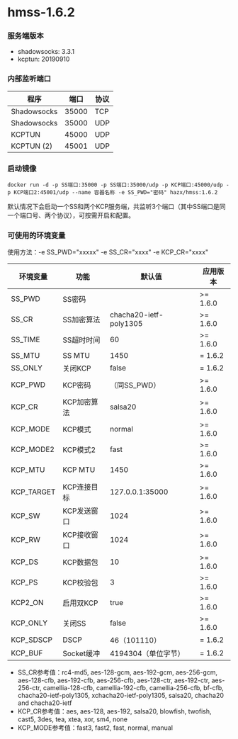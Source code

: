 # hmss-1.6.2
### 服务端版本
- shadowsocks: 3.3.1
- kcptun: 20190910


### 内部监听端口

程序 | 端口 | 协议
---|---|---
Shadowsocks | 35000 | TCP
Shadowsocks | 35000 | UDP
KCPTUN | 45000 | UDP
KCPTUN (2) | 45001 | UDP


### 启动镜像
```shell
docker run -d -p SS端口:35000 -p SS端口:35000/udp -p KCP端口:45000/udp -p KCP端口2:45001/udp --name 容器名称 -e SS_PWD="密码" hazx/hmss:1.6.2
```
默认情况下会启动一个SS和两个KCP服务端，共监听3个端口（其中SS端口是同一个端口号、两个协议），可按需开启和配置。

### 可使用的环境变量

使用方法：-e SS_PWD="xxxxx" -e SS_CR="xxxx" -e KCP_CR="xxxx"

环境变量 | 功能 | 默认值 | 应用版本
---|---|---|---
SS_PWD | SS密码| | >= 1.6.0
SS_CR | SS加密算法 | chacha20-ietf-poly1305 | >= 1.6.0
SS_TIME | SS超时时间 | 60 | >= 1.6.0
SS_MTU | SS MTU | 1450 | = 1.6.2
SS_ONLY | 关闭KCP | false | = 1.6.2
KCP_PWD | KCP密码 | （同SS_PWD） | >= 1.6.0
KCP_CR | KCP加密算法 | salsa20 | >= 1.6.0
KCP_MODE | KCP模式 | normal | >= 1.6.0
KCP_MODE2 | KCP模式2 | fast | >= 1.6.0
KCP_MTU | KCP MTU| 1450 | >= 1.6.0
KCP_TARGET | KCP连接目标 | 127.0.0.1:35000 | >= 1.6.0
KCP_SW | KCP发送窗口 | 1024 | >= 1.6.0
KCP_RW | KCP接收窗口 | 1024 | >= 1.6.0
KCP_DS | KCP数据包 | 10 | >= 1.6.0
KCP_PS | KCP校验包 | 3 | >= 1.6.0
KCP2_ON | 启用双KCP | true | >= 1.6.0
KCP_ONLY | 关闭SS | false | >= 1.6.0
KCP_SDSCP | DSCP | 46（101110） | = 1.6.2
KCP_BUF | Socket缓冲 | 4194304（单位字节） | = 1.6.2

- SS_CR参考值：rc4-md5, aes-128-gcm, aes-192-gcm, aes-256-gcm, aes-128-cfb, aes-192-cfb, aes-256-cfb, aes-128-ctr, aes-192-ctr, aes-256-ctr, camellia-128-cfb, camellia-192-cfb, camellia-256-cfb, bf-cfb, chacha20-ietf-poly1305, xchacha20-ietf-poly1305, salsa20, chacha20 and chacha20-ietf
- KCP_CR参考值：aes, aes-128, aes-192, salsa20, blowfish, twofish, cast5, 3des, tea, xtea, xor, sm4, none
- KCP_MODE参考值：fast3, fast2, fast, normal, manual